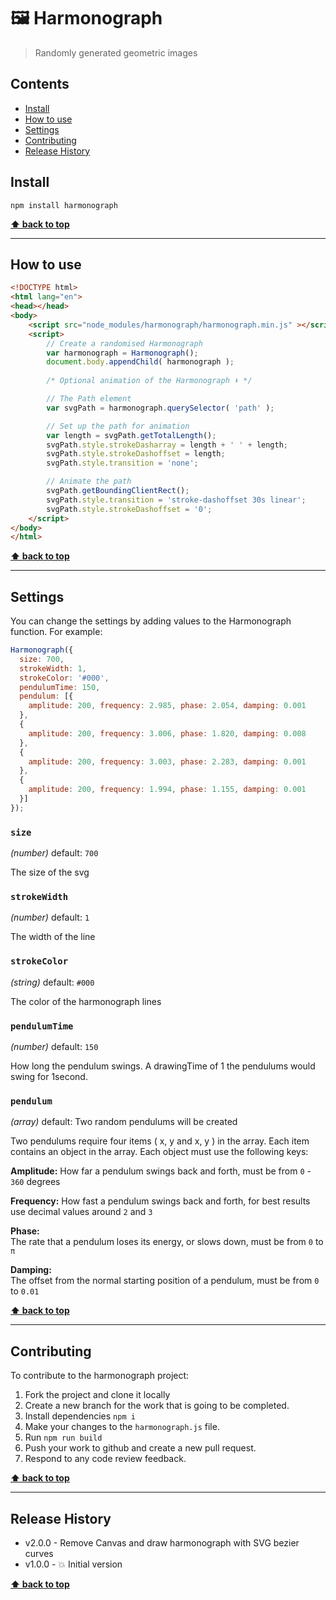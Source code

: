 🖼 Harmonograph
==============

> Randomly generated geometric images


## Contents

* [Install](#install)
* [How to use](#use)
* [Settings](#settings)
* [Contributing](#contributing)
* [Release History](#release-history)


## Install

```shell
npm install harmonograph
```

**[⬆ back to top](#contents)**


----------------------------------------------------------------------------------------------------------------------------------------------------------------


## How to use

```html
<!DOCTYPE html>
<html lang="en">
<head></head>
<body>
	<script src="node_modules/harmonograph/harmonograph.min.js" ></script>
	<script>
		// Create a randomised Harmonograph
		var harmonograph = Harmonograph();
		document.body.appendChild( harmonograph );
		
		/* Optional animation of the Harmonograph ⬇️ */

		// The Path element
		var svgPath = harmonograph.querySelector( 'path' );

		// Set up the path for animation
		var length = svgPath.getTotalLength();
		svgPath.style.strokeDasharray = length + ' ' + length;
		svgPath.style.strokeDashoffset = length;
		svgPath.style.transition = 'none';

		// Animate the path
		svgPath.getBoundingClientRect();
		svgPath.style.transition = 'stroke-dashoffset 30s linear';
		svgPath.style.strokeDashoffset = '0';
	</script>
</body>
</html>

```

**[⬆ back to top](#contents)**


----------------------------------------------------------------------------------------------------------------------------------------------------------------


## Settings

You can change the settings by adding values to the Harmonograph function. For example:

```js
Harmonograph({
  size: 700,
  strokeWidth: 1,
  strokeColor: '#000',
  pendulumTime: 150,
  pendulum: [{
    amplitude: 200, frequency: 2.985, phase: 2.054, damping: 0.001
  },
  {
    amplitude: 200, frequency: 3.006, phase: 1.820, damping: 0.008
  },
  {
    amplitude: 200, frequency: 3.003, phase: 2.283, damping: 0.001
  },
  {
    amplitude: 200, frequency: 1.994, phase: 1.155, damping: 0.001
  }]
});
```

### `size`
_(number)_
default: `700`

The size of the svg


### `strokeWidth`
_(number)_
default: `1`

The width of the line


### `strokeColor`
_(string)_
default: `#000`

The color of the harmonograph lines


### `pendulumTime`
_(number)_
default: `150`

How long the pendulum swings. A drawingTime of 1 the pendulums would swing for 1second.


### `pendulum`
_(array)_
default: Two random pendulums will be created

Two pendulums require four items ( x, y and x, y ) in the array. Each item contains an object in the array. Each object must use the following keys:

**Amplitude:** 
How far a pendulum swings back and forth, must be from `0` - `360` degrees

**Frequency:** 
How fast a pendulum swings back and forth, for best results use decimal values around `2` and `3`

**Phase:**     
The rate that a pendulum loses its energy, or slows down, must be from `0` to `π`

**Damping:**   
The offset from the normal starting position of a pendulum, must be from `0` to `0.01`


**[⬆ back to top](#contents)**


----------------------------------------------------------------------------------------------------------------------------------------------------------------


## Contributing

To contribute to the harmonograph project:
1. Fork the project and clone it locally
1. Create a new branch for the work that is going to be completed.
1. Install dependencies `npm i`
1. Make your changes to the `harmonograph.js` file.
1. Run `npm run build`
1. Push your work to github and create a new pull request.
1. Respond to any code review feedback.

**[⬆ back to top](#contents)**


----------------------------------------------------------------------------------------------------------------------------------------------------------------

## Release History

* v2.0.0  - Remove Canvas and draw harmonograph with SVG bezier curves
* v1.0.0  - 💥 Initial version


**[⬆ back to top](#contents)**

